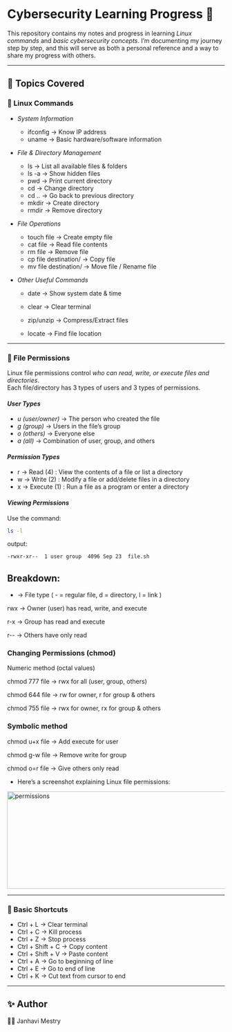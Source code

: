 # Cybersecurity Learning Progress 🚀

This repository contains my notes and progress in learning *Linux commands* and *basic cybersecurity concepts*. I’m documenting my journey step by step, and this will serve as both a personal reference and a way to share my progress with others.

---

## 📌 Topics Covered

### 🔹 Linux Commands
- *System Information*
  - ifconfig → Know IP address  
  - uname → Basic hardware/software information  

- *File & Directory Management*
  - ls → List all available files & folders  
  - ls -a → Show hidden files  
  - pwd → Print current directory  
  - cd → Change directory  
  - cd .. → Go back to previous directory  
  - mkdir → Create directory  
  - rmdir → Remove directory  

- *File Operations*
  - touch file → Create empty file  
  - cat file → Read file contents  
  - rm file → Remove file  
  - cp file destination/ → Copy file  
  - mv file destination/ → Move file / Rename file  

- *Other Useful Commands*
  - date → Show system date & time  
  - clear → Clear terminal  

  - zip/unzip → Compress/Extract files  
  - locate → Find file location  

---

### 🔹 File Permissions
Linux file permissions control *who can read, write, or execute files and directories*.  
Each file/directory has 3 types of users and 3 types of permissions.

#### *User Types*
- *u (user/owner)* → The person who created the file  
- *g (group)* → Users in the file’s group  
- *o (others)* → Everyone else  
- *a (all)* → Combination of user, group, and others  

#### *Permission Types*
- r → Read (4) : View the contents of a file or list a directory  
- w → Write (2) : Modify a file or add/delete files in a directory  
- x → Execute (1) : Run a file as a program or enter a directory  

#### *Viewing Permissions*
Use the command:  
```bash
ls -l
```
output:
```bash
-rwxr-xr--  1 user group  4096 Sep 23  file.sh
```

## Breakdown:

- → File type ( - = regular file, d = directory, l = link )

rwx → Owner (user) has read, write, and execute

r-x → Group has read and execute

r-- → Others have only read


### Changing Permissions (chmod)

Numeric method (octal values)

chmod 777 file → rwx for all (user, group, others)

chmod 644 file → rw for owner, r for group & others

chmod 755 file → rwx for owner, rx for group & others


### Symbolic method

chmod u+x file → Add execute for user

chmod g-w file → Remove write for group

chmod o=r file → Give others only read


- Here’s a screenshot explaining Linux file permissions:  

<img width="518" height="225" alt="permissions" src="https://github.com/user-attachments/assets/173e000f-31e1-49b6-a8c9-55046dd28f8b" />

---

### 🔹 Basic Shortcuts
- Ctrl + L → Clear terminal  
- Ctrl + C → Kill process  
- Ctrl + Z → Stop process  
- Ctrl + Shift + C → Copy content  
- Ctrl + Shift + V → Paste content  
- Ctrl + A → Go to beginning of line  
- Ctrl + E → Go to end of line  
- Ctrl + K → Cut text from cursor to end  

---

## ✨ Author
👩‍💻 Janhavi Mestry

